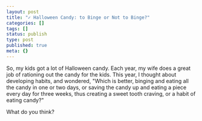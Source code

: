 ```yaml
---
layout: post
title: "✓ Halloween Candy: to Binge or Not to Binge?"
categories: []
tags: []
status: publish
type: post
published: true
meta: {}
---
```


So, my kids got a lot of Halloween candy. Each year, my wife does a great job of rationing out the candy for the kids. This year, I thought about developing habits, and wondered, "Which is better, binging and eating all the candy in one or two days, or saving the candy up and eating a piece every day for three weeks, thus creating a sweet tooth craving, or a habit of eating candy?"


What do you think?
